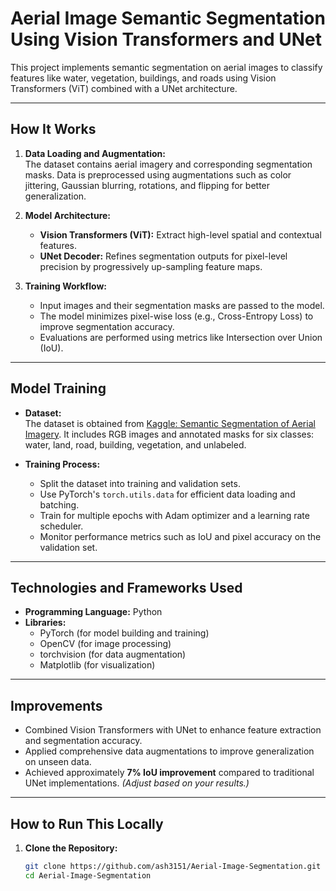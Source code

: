# Aerial Image Semantic Segmentation Using Vision Transformers and UNet  

This project implements semantic segmentation on aerial images to classify features like water, vegetation, buildings, and roads using Vision Transformers (ViT) combined with a UNet architecture.  

---

## How It Works  
1. **Data Loading and Augmentation:**  
   The dataset contains aerial imagery and corresponding segmentation masks. Data is preprocessed using augmentations such as color jittering, Gaussian blurring, rotations, and flipping for better generalization.  

2. **Model Architecture:**  
   - **Vision Transformers (ViT):** Extract high-level spatial and contextual features.  
   - **UNet Decoder:** Refines segmentation outputs for pixel-level precision by progressively up-sampling feature maps.  

3. **Training Workflow:**  
   - Input images and their segmentation masks are passed to the model.  
   - The model minimizes pixel-wise loss (e.g., Cross-Entropy Loss) to improve segmentation accuracy.  
   - Evaluations are performed using metrics like Intersection over Union (IoU).  

---

## Model Training  
- **Dataset:**  
   The dataset is obtained from [Kaggle: Semantic Segmentation of Aerial Imagery](https://www.kaggle.com/datasets/humansintheloop/semantic-segmentation-of-aerial-imagery). It includes RGB images and annotated masks for six classes: water, land, road, building, vegetation, and unlabeled.  

- **Training Process:**  
   - Split the dataset into training and validation sets.  
   - Use PyTorch's `torch.utils.data` for efficient data loading and batching.  
   - Train for multiple epochs with Adam optimizer and a learning rate scheduler.  
   - Monitor performance metrics such as IoU and pixel accuracy on the validation set.  

---

## Technologies and Frameworks Used  
- **Programming Language:** Python  
- **Libraries:**  
   - PyTorch (for model building and training)  
   - OpenCV (for image processing)  
   - torchvision (for data augmentation)  
   - Matplotlib (for visualization)  

---

## Improvements  
- Combined Vision Transformers with UNet to enhance feature extraction and segmentation accuracy.  
- Applied comprehensive data augmentations to improve generalization on unseen data.  
- Achieved approximately **7% IoU improvement** compared to traditional UNet implementations. *(Adjust based on your results.)*  

---

## How to Run This Locally  

1. **Clone the Repository:**  
   ```bash  
   git clone https://github.com/ash3151/Aerial-Image-Segmentation.git
   cd Aerial-Image-Segmentation 

